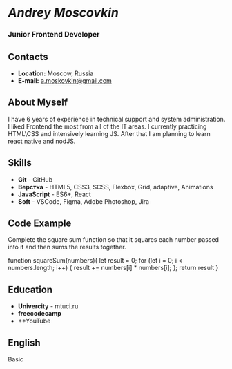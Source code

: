 # *Andrey Moscovkin*
### Junior Frontend Developer
## Contacts
 - **Location:** Moscow, Russia 
 - **E-mail:** a.moskovkin@gmail.com

## About Myself
I have 6 years of experience in technical support and system administration.
I liked Frontend the most from all of the IT areas. I currently practicing HTML\CSS and intensively learning JS.
After that I am planning to learn react native and nodJS.

## Skills
- **Git** - GitHub
- **Верстка** - HTML5, CSS3, SCSS, Flexbox, Grid, adaptive, Animations
- **JavaScript** - ES6+, React
- **Soft** - VSCode, Figma, Adobe Photoshop, Jira 

## Code Example
Complete the square sum function so that it squares each number passed into it and then sums the results together.

function squareSum(numbers){
  let result = 0;
  for (let i = 0; i < numbers.length; i++) {
    result += numbers[i] * numbers[i];
  };
  return result
}

## Education
- **Univercity** - mtuci.ru
- **freecodecamp**
- **YouTube

## English
Basic
